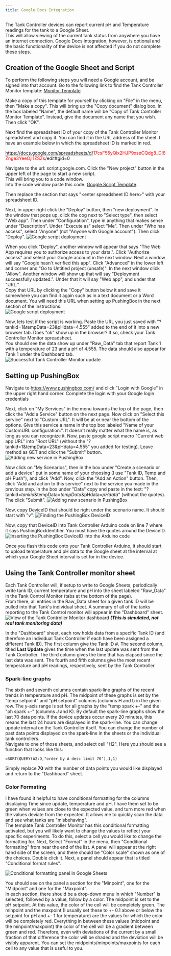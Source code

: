```yaml
---
title: Google Docs Integration
---
```


The Tank Controller devices can report current pH and Temperature readings for the tank to a Google Sheet.  
This will allow viewing of the current tank status from anywhere you have an internet connection.
Google Docs integration, however, is optional and the basic functionality of the device is not affected if you do not complete these steps.

## Creation of the Google Sheet and Script
To perform the following steps you will need a Google account, and be signed into that account.
Go to the following link to find the Tank Controller Monitor template: [Monitor Template](https://docs.google.com/spreadsheets/d/1IrcRgtypfAYEB23MBk3Bh1gWOA9KFftv4Z9MHpWA5ns/edit?usp=sharing)

Make a copy of this template for yourself by clicking on "File" in the menu, then "Make a copy".
This will bring up the "Copy document" dialog box.
In the box labeled "Name", the default name will be "Copy of Tank Controller Monitor Template". Instead, give the document any name that you wish. Then click "OK".

Next find the spreadsheet ID of your copy of the Tank Controller Monitor spreadsheet and copy it.  You can find it in the URL address of the sheet. I have an example below in which the spreadsheet ID is marked in red.

https://docs.google.com/spreadsheets/d/<span style="color:red">17csF55yQlx2HJP9xseCQdg8_DI6Znge3YeeOjI1ZSZs</span>/edit#gid=0

Navigate to the url: script.google.com.
Click the "New project" button in the upper left of the page to start a new script.  
This will bring you to a code window.  
Into the code window paste this code: [Google Script Template](https://docs.google.com/document/d/1oyupNPuR41Uw8On4gPO-X4F8IePKwD16_Qx1jdiEuqA/edit?usp=sharing).

Then replace the section that says "\<enter spreadsheet ID here\>" with your spreadsheet ID.

Next, in upper right click the "Deploy" button, then "new deployment".  In the window that pops up, click the cog next to "Select type", then select "Web app".  Then under "Configuration", type in anything that makes sense under "Description". Under "Execute as" select "Me". Then under "Who has access", select "Anyone" (not "Anyone with Google account"). Then click "Deploy".
![Google script deployment](/assets/images/google_script_deploy.png)

When you click "Deploy", another window will appear that says "The Web App requires you to authorize access to your data.".
Click "Authorize access" and select your Google account in the next window.
Next a window will say "Google hasn't verified this app".
Click "Advanced" in the lower left and corner and "Go to Untitled project (unsafe)".
In the next window click "Allow".
Another window will show up that will say "Deployment successfully updated.".
Under that it will say "Web app", and under that "URL."  
Copy that URL by clicking the "Copy" button below it and save it somewhere you can find it again such as in a text document or a Word document.
You will need this URL when setting up PushingBox in the next section of the instructions.  
![Google script deployment](/assets/images/Google_script_URL.png)

Now, lets test if the script is working. Paste the URL you just saved with "?tankid=1&tempData=23&pHdata=4.555" added to the end of it into a new browser tab.
Does "ok" show up in the browser?
If so, check your Tank Controller Monitor spreadsheet.  
You should see the data show up under "Raw_Data" tab that report Tank 1 with a temperature of 23 and a pH of 4.555. The data should also appear for Tank 1 under the Dashboard tab.
![Successful Tank Controller Monitor update](/assets/images/Tank_Control_Monitor_success.png)

## Setting up PushingBox
Navigate to <https://www.pushingbox.com/> and click "Login with Google" in the upper right hand corner. Complete the login with your Google login credentials

Next, click on "My Services" in the menu towards the top of the page, then click the "Add a Service" button on the next page.
Now click on "Select this service" next to "Custom URL".  It will be at or near the bottom of the options.
Give this service a name in the top box labeled "Name of your CustomURL configuration:".  It doesn't really matter what the name is, as long as you can recognize it.
Now, paste google script macro "Current web app URL" into "Root URL" (without the "?tankid=1&tempData=23&pHdata=4.555" you added for testing).
Leave method as GET and click the "Submit" button.
![Adding new service in PushingBox](/assets/images/pushingbox_new_service.png)


Now click on "My Scenarios", then in the box under "Create a scenario or add a device" put in some name of your choosing (I use "Tank ID, Temp and pH Push"), and click "Add".
Now, click the "Add an Action" button.  Then, click "Add and action to this service" next to the service you made in the previous step.
In the box under "Data" copy and paste in the text: "?tankid=$tankid$&tempData=$tempData$&pHdata=$pHdata$" (without the quotes). The click "Submit".
![Adding new scenario in PushingBox](/assets/images/pushingbox_new_scenario.png)

Now, copy DeviceID that should be right under the scenario name. It should start with "v".
![Finding the PushingBox DeviceID](/assets/images/pushingbox_DeviceID.png)

Now, copy that DeviceID into Tank Controller Arduino code on line 7 where it says PushingBoxIdentifier. You must have the quotes around the DeviceID.
![Inserting the PushingBox DeviceID into the Arduino code](/assets/images/pushingbox_arduino_code.png)

Once you flash this code onto your Tank Controller Arduino, it should start to upload temperature and pH data to the Google sheet at the interval at which your Google Sheet interval is set for in the device.

## Using the Tank Controller monitor sheet
Each Tank Controller will, if setup to write to Google Sheets, periodically write tank ID, current temperature and pH into the sheet labeled "Raw_Data" in the Tank Control Monitor (tabs at the bottom of the page).  
From there, all entries in the Raw_Data sheet for a given tank ID will be pulled into that Tank's individual sheet.
A summary of all of the tanks reporting to the Tank Control monitor will appear in the "Dashboard" sheet.
![View of the Tank Controller Monitor dashboard](/assets/images/dashboard.png)
***(This is simulated, not real tank monitoring data)***

In the "Dashboard" sheet, each row holds data from a specific Tank ID (and therefore an individual Tank Controller if each have been assigned a different Tank ID).
The first column give the Tank ID #.
The second column, titled **Last Update** gives the time when the last update was sent from the Tank Controller.
The third column gives the time that has elapsed since the last data was sent.
The fourth and fifth columns give the most recent temperature and pH readings, respectively, sent by the Tank Controller.

### Spark-line graphs
The sixth and seventh columns contain spark-line graphs of the recent trends in temperature and pH.
The midpoint of these graphs is set by the "temp setpoint" and "pH setpoint" columns (columns H and I) in the given row.
The y-axis range is set for all graphs by the "temp spark +-" and the "ph spark +-" (columns J and K).
By default the spark-line graphs show the last 70 data points. If the device updates occur every 20 minutes, this means the last 24 hours are displayed in the spark-line.
You can change update interval on the Tank Controller itself.
You can change the number of past data points displayed on the spark-line in the sheets or the individual tank controllers.  
Navigate to one of those sheets, and select cell "H2". Here you should see a function that looks like this:

```text
=SORT(QUERY(A2:D,"order by A desc limit 70"),1,1)
```
Simply replace **70** with the number of data points you would like displayed and return to the "Dashboard" sheet.

### Color Formating
I have found it helpful to have conditional formatting for the columns displaying Time since update, temperature and pH.
I have them set to be green when values are close to the expected value, and turn more red when the values deviate from the expected.
It allows me to quickly scan the data and see what tanks are "misbehaving".  
The template Tank Controller Monitor has this conditional formatting activated, but you will likely want to change the values to reflect your specific experiments.
To do this, select a cell you would like to change the formatting for.
Next, Select "Format" in the menu, then "Conditional formatting" from near the end of the list.
A panel will appear at the right hand side of the screen, and there should be "Color scale" shown as one of the choices. Double click it.
Next, a panel should appear that is titled "Conditional format rules".  

![Conditional formatting panel in Google Sheets](/assets/images/conditional_formatting.png)

You should see on the panel a section for the "Minpoint", one for the "Midpoint" and one for the "Maxpoint".  
In each section, there should be a drop-down menu in which "Number" is selected, followed by a value, follow by a color.
The midpoint is set to the pH setpoint.  At this value, the color of the cell will be completely green.
The minpoint and the maxpoint (I usually set these to +- 0.1 above or below the setpoint for pH and +- 1 for temperature) are the values for which the color will be completely red.
Everything in between these values (midpoint and the minpoint/maxpoint) the color of the cell will be a gradient between green and red.
Therefore, even with deviations of the current by a small fraction of that difference the color will be shaded and the deviation will be visibly apparent.
You can set the midpoints/minpoints/maxpoints for each cell to any value that is useful to you.
